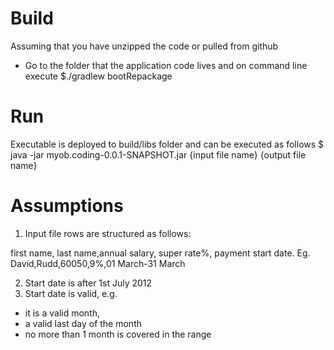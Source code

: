 # Build

Assuming that you have unzipped the code or pulled from github

- Go to the folder that the application code lives and on command line execute 
	$./gradlew bootRepackage

# Run

Executable is deployed to build/libs folder and can be executed as follows
    $ java -jar myob.coding-0.0.1-SNAPSHOT.jar {input file name} {output file name}
    
# Assumptions

1. Input file rows are structured as follows:
 
  first name, last name,annual salary,	super rate%, payment start date.
  Eg. David,Rudd,60050,9%,01 March-31 March
 
2. Start date is after 1st July 2012
3. Start date is valid, e.g. 
  * it is a valid month, 
  * a valid last day of the month
  * no more than 1 month is covered in the range